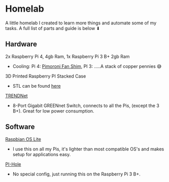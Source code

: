 # Homelab

A little homelab I created to learn more things and automate some of my tasks. A full list of parts and guide is below ⬇

## Hardware

2x Raspberry Pi 4, 4gb Ram, 1x Raspberry Pi 3 B+ 2gb Ram
  - Cooling: Pi 4: [Pimoroni Fan Shim](https://smile.amazon.com/Pimoroni-Fan-Shim-Raspberry-PI/dp/B07TTTCN8H/ref=sr_1_2?crid=LM5J4HI7ALMC&keywords=raspberry+pi+fan+shim&qid=1658377482&sprefix=raspberry+pi+fan+%2Caps%2C88&sr=8-2), PI 3: .....A stack of copper pennies 😅

3D Printed Raspberry PI Stacked Case
  - STL can be found [here](STLs/raspberry_pi_3_stack_v1.stl)

[TRENDNet](https://www.trendnet.com/support/support-detail.asp?prod=515_TEG-S80G#specifications)
  - 8-Port Gigabit GREENnet Switch, connects to all the Pis, (except the 3 B+). Great for low power consumption.

## Software

[Raspbian OS Lite](https://www.raspberrypi.com/software/operating-systems/)
  - I use this on all my Pis, it's lighter than most compatible OS's and makes setup for applications easy.

[PI-Hole](https://pi-hole.net/)
  - No special config, just running this on the Raspberry Pi 3 B+.
